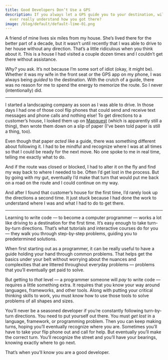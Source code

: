 ```yaml
---
title: Good Developers Don’t Use a GPS
description: If you always let a GPS guide you to your destination, will you
  ever really understand how you got there?
image: /blog/default/default-lime-01.png
---
```


A friend of mine lives six miles from my house. She’s lived there for the better part of a decade, but it wasn’t until recently that I was able to drive to her house without any direction. That’s a little ridiculous when you think about it. This is a house I had visited a couple dozen times and I couldn’t get there without assistance.

_Why?_ you ask. It’s not because I’m some sort of idiot (okay, it might be). Whether it was my wife in the front seat or the GPS app on my phone, I was always being _guided_ to the destination. With the crutch of a guide, there was no reason for me to spend the energy to memorize the route. So I never (intentionally) did.

---

I started a landscaping company as soon as I was able to drive. In those days I had one of those cool flip phones that could send and receive text messages and phone calls and nothing else! To get directions to a customer’s house, I looked them up on [Mapquest](https://www.mapquest.com/) (which is apparently still a thing), then wrote them down on a slip of paper (I’ve been told paper is still a thing, too).

Even though that paper _acted_ like a guide, there was something different about following it. I had to be mindful and recognize where I was at all times so that I could be ready for the next move. No one spoke to me in real time, telling me exactly what to do.

And if the route was closed or blocked, I had to alter it on the fly and find my way back to where I needed to be. Often I’d get lost in the process. But by going with my gut, eventually I’d make that turn that would put me back on a road on the route and I could continue on my way.

And after I found that customer’s house for the first time, I’d rarely look up the directions a second time. It just stuck because I had done the work to understand where I was and what I had to do to get there.

---

Learning to write code — to become a computer programmer — works a lot like driving to a destination for the first time. It’s easy enough to take turn-by-turn directions. That’s what tutorials and interactive courses do for you — they walk you through step-by-step problems, guiding you to predetermined solutions.

When first starting out as a programmer, it can be really useful to have a guide holding your hand through common problems. That helps get the basics under your belt without worrying about the nuances and complexities that are littered throughout everyday problems — problems that you’ll eventually get paid to solve.

But getting to _that_ level — a programmer someone will _pay_ to write code — requires a little something extra. It requires that you know your way around languages, frameworks, and other tools. Along with putting your critical thinking skills to work, you must know how to use those tools to solve problems of all shapes and sizes.

You’ll never be a seasoned developer if you’re constantly following turn-by-turn directions. You need to put yourself out there. You must _get lost_ in a language, framework, or programming problem. Then you can keep making turns, hoping you’ll eventually recognize where you are. Sometimes you’ll have to take your flip phone out and call for help. But eventually you’ll make the correct turn. You’ll recognize the street and you’ll have your bearings, knowing exactly where to go next.

That’s when you’ll know you are a good developer.
